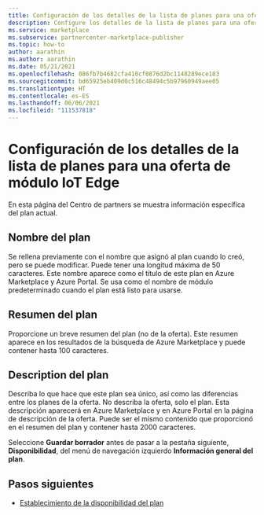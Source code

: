```yaml
---
title: Configuración de los detalles de la lista de planes para una oferta de módulo IoT Edge en Azure Marketplace
description: Configure los detalles de la lista de planes para una oferta de módulo IoT Edge en Azure Marketplace.
ms.service: marketplace
ms.subservice: partnercenter-marketplace-publisher
ms.topic: how-to
author: aarathin
ms.author: aarathin
ms.date: 05/21/2021
ms.openlocfilehash: 886fb7b4682cfa410cf0876d2bc1148289ece183
ms.sourcegitcommit: bd65925eb409d0c516c48494c5b97960949aee05
ms.translationtype: HT
ms.contentlocale: es-ES
ms.lasthandoff: 06/06/2021
ms.locfileid: "111537818"
---
```

# <a name="set-up-plan-listing-details-for-an-iot-edge-module-offer"></a>Configuración de los detalles de la lista de planes para una oferta de módulo IoT Edge

En esta página del Centro de partners se muestra información específica del plan actual.

## <a name="plan-name"></a>Nombre del plan

Se rellena previamente con el nombre que asignó al plan cuando lo creó, pero se puede modificar. Puede tener una longitud máxima de 50 caracteres. Este nombre aparece como el título de este plan en Azure Marketplace y Azure Portal. Se usa como el nombre de módulo predeterminado cuando el plan está listo para usarse.

## <a name="plan-summary"></a>Resumen del plan

Proporcione un breve resumen del plan (no de la oferta). Este resumen aparece en los resultados de la búsqueda de Azure Marketplace y puede contener hasta 100 caracteres.

## <a name="plan-description"></a>Description del plan

Describa lo que hace que este plan sea único, así como las diferencias entre los planes de la oferta. No describa la oferta, solo el plan. Esta descripción aparecerá en Azure Marketplace y en Azure Portal en la página de descripción de la oferta. Puede ser el mismo contenido que proporcionó en el resumen del plan y contener hasta 2000 caracteres.

Seleccione **Guardar borrador** antes de pasar a la pestaña siguiente, **Disponibilidad**, del menú de navegación izquierdo **Información general del plan**.

## <a name="next-steps"></a>Pasos siguientes

- [Establecimiento de la disponibilidad del plan](iot-edge-plan-availability.md)
